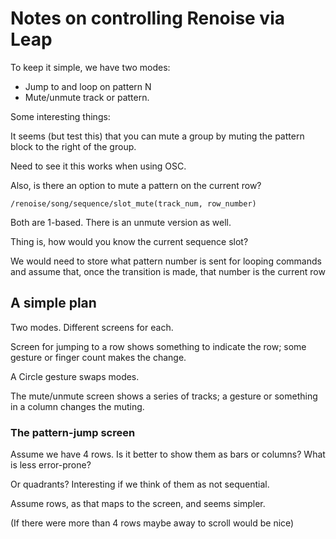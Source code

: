# Notes on controlling Renoise via Leap #

To keep it simple, we have two modes:

- Jump to and loop on pattern N
- Mute/unmute track or pattern.

Some interesting things:

It seems (but test this) that you can mute a group by muting the pattern block to the right of the group.

Need to see it this works when using OSC.

Also, is there an option to mute a pattern on the current row?

    /renoise/song/sequence/slot_mute(track_num, row_number) 

Both are 1-based.  There is an unmute version as well.

Thing is, how would you know the current sequence slot? 

We would need to store what pattern number is sent for looping commands and assume that, once the transition is made, that number is the current row


## A simple plan ##

Two modes. Different screens for each.

Screen for jumping to a row shows something to indicate the row; some gesture or finger count makes the change.

A Circle gesture swaps modes.

The mute/unmute screen shows a series of tracks; a gesture or something in a column changes the muting.

### The pattern-jump screen ###

Assume we have 4 rows. Is it better to show them as bars or columns? What is less error-prone?

Or quadrants?  Interesting if we think of them as not sequential. 

Assume rows, as that maps to the screen, and seems simpler.

(If there were more than 4 rows maybe  away to scroll would be nice)




